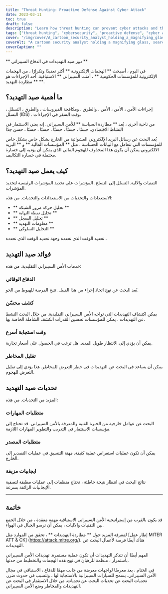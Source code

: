 ```yaml
---
title: "Threat Hunting: Proactive Defense Against Cyber Attack"
date: 2023-03-11
toc: true
draft: false
description: "Learn how threat hunting can prevent cyber attacks and the benefits and challenges of implementing it as a proactive cybersecurity measure."
tags: ["threat hunting", "cybersecurity", "proactive defense", "cyber attacks", "network security", "endpoint security", "log analysis", "behavioral analysis", "threat intelligence", "manual investigation", "automated investigation", "risk reduction", "false positives", "skillset requirements", "resource requirements", "faster response time", "improved detection", "reduced risk", "financial institutions", "healthcare providers"]
cover: "/img/cover/A_cartoon_security_analyst_holding_a_magnifying_glass.png"
coverAlt: "A cartoon security analyst holding a magnifying glass, searching for hidden cyber threats on a computer screen."
coverCaption: ""
---
```


** دور صيد التهديدات في الدفاع السيبراني **  في اليوم ، أصبحت ** الهجمات الإلكترونية ** أكثر تعقيدًا وتكرارًا ، من الهجمات الإلكترونية للمؤسسات الحكومية ** ، أمنت السيبراني ** الاستباقية. أحد الإجراءات هو ** مطاردة التهديد **.  ## ما أهمية صيد التهديد؟  إجراءات الأمن ، الأمن ، الأمن ، والطرق ، ومكافحة الفيروسات ، والطرق ، التسلل ، التسلل (IDS) . وقت السفر في الإجراءات.  من ناحية أخرى ، يُعد ** مطاردة السياسة ** للأمن السيبراني. إنه يعني الاستثمار في النشاط الاقتصادي. حسنًا ، حسنًا ، حسنًا ، حسنًا ، حسنًا ، حسن جدًا  يُعد البحث عن رسائل البريد الإلكتروني العشوائية من الخارج بشكل خاص بشكل خاص للمؤسسات التي تتعامل مع البيانات الحساسة ، مثل ** المؤسسات المالية ** و ** البريد الالكتروني يمكن أن يكون هذا المحذوف للهجوم المالي الذي يمكن أن يؤديه إلى خسارة محتملة في خسارة التكاليف.  ## كيف يعمل صيد التهديد؟  التقنيات والآلية. التسلل إلى التسلح. المؤشرات على تحديد المؤشرات الرئيسية لتحديد المؤشرات.  الاستعدادات والتحديات من الاستعدادات والتحديات. من هذه:  - ** تحليل حركة مرور الشبكة ** - ** تحليل نقطة النهاية ** - ** تحليل السجل ** - ** معلومات التهديد ** - ** التحليل السلوكي **  تحديد الوقت الذي تحدده وجهة تحديد الوقت الذي تحدده .  ## فوائد صيد التهديد  خدمات الأمن السيبراني التقليدية. من هذه:  ### الدفاع الوقائي  يُعد البحث عن نهج اتخاذ إجراء من هذا القبيل. تتيح الفرصة للهبوط من الجو.  ### كشف محسّن  يمكن اكتشاف التهديدات التي تواجه الأمن السيبراني التقليدية. من خلال البحث النشط عن التهديدات ، يمكن للمؤسسات تحسين القدرات الكشف الشاملة الخاصة بها.  ### وقت استجابة أسرع  يمكن أن يؤدي إلى الانتظار طويل المدى. هل ترغب في الحصول على أسعار تجارية.  ### تقليل المخاطر  يمكن أن يساعد في البحث عن التهديدات في خطر التعرض للمخاطر. هذا يؤدي إلى تقليل التعرض للهجوم.  ## تحديات صيد التهديد  المزيد من التحديات. من هذه:  ### متطلبات المهارات  البحث عن عوامل خارجية من الخبرة الفنية والمعرفة بالأمن السيبراني. قد تحتاج إلى مؤسسات الاستثمار في التدريب والتطوير المهارات اللازمة.  ### متطلبات المصدر  يمكن أن تكون عمليات استعراض عملية كثيفة. مهنة التنسيق في عمليات التصدير إلى الخارج.  ### ايجابيات مزيفة  نتائج البحث في انتظار نتيجة خاطئة ، تحتاج منظمات إلى عمليات مطبقة لتصفية الإيجابيات الزائفة بسرعة.  ______  ## خاتمة  قد يكون بالقرب من إستراتيجية الأمن السيبراني الاستباقية مهمة معقدة ، من خلال الجمع بين التقنيات والآليات ، يمكن أن ترسو الجبال في الهواء.  لمعرفة المزيد حول ** مطاردة التهديدات ** ، تحقق من الموارد مثل [إطار عمل MITER ATT & CK] (https://attack.mitre.org/). هناك أيضًا فرصة لأعمال البحث عن التهديدات.  المهم أيضًا أن تتذكر التهديدات أن تكون عملية مستمرة. تهديدات الأمن السيبراني باستمرار ، منظمة للرهبان في نهج هذه الهجمات والتخطيط من حدتها.  في الختام ، يعد معرضًا لواجهات معرضة من جانب مهمًا للدفاع ، الاستباقي في مجال الأمن السيبراني. يسمح للسيارات السيبرانية بالاستجابة لها ، وتتسبب في حدوث ضرر. تحديات البحث عن تحديات البحث عن تحديات. من خلال الاستثمار في البحث عن التهديدات والمخاطر وضع الأمن السيبراني. 
